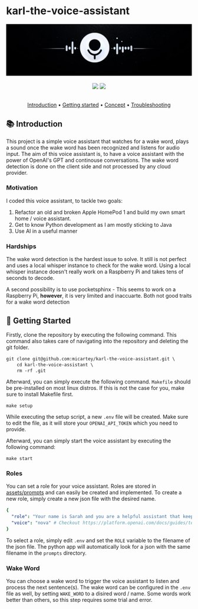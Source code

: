 # karl-the-voice-assistant

<div align="center">
    <img src="assets/images/banner.png" />
</div>

<br />

<div align="center">
    <img
        src="https://img.shields.io/badge/Written%20in-python-%23F2B655?style=for-the-badge"
        height="30"
    />
    <a href="https://discord.gg/fxTn7v8">
        <img 
            src="https://img.shields.io/discord/647922123192533022?color=212121&label=Discord&logo=discord&logoColor=212121&style=for-the-badge"
            height="30"
        />
    </a>
</div>

<br />

<p align="center">
  <a href="#-introduction">Introduction</a> •
  <a href="#-getting-started">Getting started</a> •
  <a href="CONCEPT.md">Concept</a> •
  <a href="https://github.com/micartey/karl-the-voice-assistant/issues">Troubleshooting</a>
</p>


## 📚 Introduction


This project is a simple voice assistant that watches for a wake word, plays a sound once the wake word has been recognized and listens for audio input.
The aim of this voice assistant is, to have a voice assistant with the power of OpenAI's GPT and continouse conversations.
The wake word detection is done on the client side and not processed by any cloud provider.

### Motivation

I coded this voice assistant, to tackle two goals: 

1. Refactor an old and broken Apple HomePod 1 and build my own smart home / voice assistant.
2. Get to know Python development as I am mostly sticking to Java
3. Use AI in a useful manner

### Hardships

The wake word detection is the hardest issue to solve. 
It still is not perfect and uses a local whisper instance to check for the wake word.
Using a local whisper instance doesn't really work on a Raspberry Pi and takes tens of seconds to decode.

A second possibility is to use pocketsphinx - This seems to work on a Raspberry Pi, **however**, it is very limited and inaccuarte.
Both not good traits for a wake word detection

## 🚀 Getting Started

Firstly, clone the repository by executing the following command. This command also takes care of navigating into the repository and deleting the git folder.

```
git clone git@github.com:micartey/karl-the-voice-assistant.git \
    cd karl-the-voice-assistant \
    rm -rf .git
```

Afterward, you can simply execute the following command. `Makefile` should be pre-installed on most linux distros. If this is not the case for you, make sure to install Makefile first.

```shell
make setup
```

While executing the setup script, a new `.env` file will be created. Make sure to edit the file, as it will store your `OPENAI_API_TOKEN` which you need to provide.

Afterward, you can simply start the voice assistant by executing the following command:

```shell
make start
```

### Roles

You can set a role for your voice assistant. Roles are stored in [assets/prompts](https://github.com/micartey/karl-the-voice-assistant/tree/master/assets/prompts) and can easily be created and implemented.
To create a new role, simply create a new json file with the desired name.

```yaml
{
  "role": "Your name is Sarah and you are a helpful assistant that keeps its answers short but informative",
  "voice": "nova" # Checkout https://platform.openai.com/docs/guides/text-to-speech for other voices
}
```

To select a role, simply edit `.env` and set the `ROLE` variable to the filename of the json file.
The python app will automatically look for a json with the same filename in the `prompts` directory.

### Wake Word

You can choose a wake word to trigger the voice assistant to listen and process the next sentence(s).
The wake word can be configured in the `.env` file as well, by setting `WAKE_WORD` to a disired word / name.
Some words work better than others, so this step requires some trial and error.